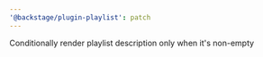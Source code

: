 ```yaml
---
'@backstage/plugin-playlist': patch
---
```


Conditionally render playlist description only when it's non-empty
